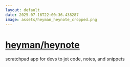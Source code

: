 ```yaml
---
layout: default
date: 2025-07-16T22:00:36.438287
image: assets/heyman_heynote_cropped.png
---
```


# [heyman/heynote](https://github.com/heyman/heynote)

scratchpad app for devs to jot code, notes, and snippets
